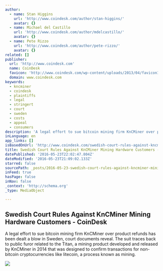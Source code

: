 ```yaml
---
author:
  - name: Stan Higgins
    url: 'http://www.coindesk.com/author/stan-higgins/'
    avatar: {}
  - name: Michael del Castillo
    url: 'http://www.coindesk.com/author/mdelcastillo/'
    avatar: {}
  - name: Pete Rizzo
    url: 'http://www.coindesk.com/author/pete-rizzo/'
    avatar: {}
related: []
publisher:
  url: 'http://www.coindesk.com'
  name: CoinDesk
  favicon: 'http://www.coindesk.com/wp-content/uploads/2013/04/favicon1.ico?ffe887'
  domain: www.coindesk.com
keywords:
  - kncminer
  - coindesk
  - plaintiffs
  - legal
  - stringert
  - court
  - sweden
  - costs
  - appeal
  - consumers
description: 'A legal effort to sue bitcoin mining firm KnCMiner over product refunds has been dealt a blow in Sweden, court documents reveal. The suit traces back to public furor related to the Titan, a mining product developed and released by KnCMiner in 2014 that was designed to confirm transactions for non-bitcoin cryptocurrencies like litecoin, a process known as mining.'
inLanguage: en
app_links: []
isBasedOnUrl: 'http://www.coindesk.com/swedish-court-rules-against-kncminer-mining-hardware-customers/'
title: Swedish Court Rules Against KnCMiner Mining Hardware Customers - CoinDesk
datePublished: '2016-05-23T22:02:47.804Z'
dateModified: '2016-05-23T21:09:02.133Z'
starred: false
sourcePath: _posts/2016-05-23-swedish-court-rules-against-kncminer-mining-hardware-custome.md
inFeed: true
hasPage: false
inNav: false
_context: 'http://schema.org'
_type: MediaObject

---
```

<article style=""><h1>Swedish Court Rules Against KnCMiner Mining Hardware Customers - CoinDesk</h1><p>A legal effort to sue bitcoin mining firm KnCMiner over product refunds has been dealt a blow in Sweden, court documents reveal. The suit traces back to public furor related to the Titan, a mining product developed and released by KnCMiner in 2014 that was designed to confirm transactions for non-bitcoin cryptocurrencies like litecoin, a process known as mining.</p><img src="http://media.coindesk.com/2016/02/shutterstock_117122497.jpg" /></article>